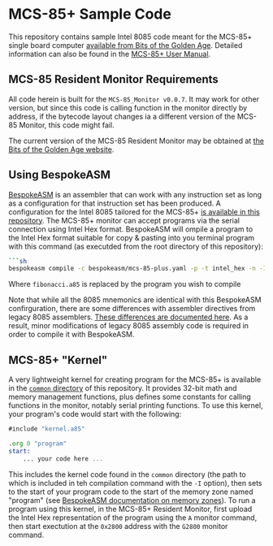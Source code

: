 # MCS-85+ Sample Code
This repository contains sample Intel 8085 code meant for the MCS-85+ single board computer [available from Bits of the Golden Age](https://www.tindie.com/products/helloworld/mcs-85-bare-board-v10-tin/). Detailed information can also be found in the [MCS-85+ User Manual](https://bitsofthegoldenage.org/download/mcs-85-users-manual/).

## MCS-85 Resident Monitor Requirements
All code herein is built for the `MCS-85_Monitor v0.0.7`. It may work for other version, but since this code is calling function in the monitor directly by address, if the bytecode layout changes ia a different version of the MCS-85 Monitor, this code might fail.

The current version of the MCS-85 Resident Monitor may be obtained at [the Bits of the Golden Age website](https://bitsofthegoldenage.org/download/mcs-85-resident-monitor/).

## Using BespokeASM
[BespokeASM](https://github.com/michaelkamprath/bespokeasm) is an assembler that can work with any instruction set as long as a configuration for that instruction set has been produced. A configuration for the Intel 8085 tailored for the MCS-85+ [is available in this repository](./bespokeasm/). The MCS-85+ monitor can accept programs via the serial connection using Intel Hex format. BespokeASM will ompile a program to the Intel Hex format suitable for copy & pasting into you terminal program with this command (as executded from the root directory of this repository):
```sh
```sh
bespokeasm compile -c bespokeasm/mcs-85-plus.yaml -p -t intel_hex -n -I common fibonacci.a85
```
Where `fibonacci.a85` is replaced by the program you wish to compile

Note that while all the 8085 mnemonics are identical with this BespokeASM confirguration, there are some differences with assembler directives from legacy 8085 assemblers. [These differences are documented here](https://github.com/michaelkamprath/bespokeasm/tree/main/examples/intel-8085#instruction-set). As a result, minor modifications of legacy 8085 assembly code is required in order to compile it with BespokeASM.

## MCS-85+ "Kernel"
A very lightweight kernel for creating program for the MCS-85+ is available in the [`common` directory](./common) of this repository. It provides 32-bit math and memory management functions, plus defines some constants for calling functions in the monitor, notably serial printing functions. To use this kernel, your program's code would start with the following:
```asm
#include "kernel.a85"

.org 0 "program"
start:
    ... your code here ...
```
This includes the kernel code found in the `common` directory (the path to which is included in teh compilation command with the `-I` option), then sets to the start of your program code to the start of the memory zone named "program" (see [BespokeASM documentation on memory zones](https://github.com/michaelkamprath/bespokeasm/wiki/Assembly-Language-Syntax#memory-zone-scope)). To run a program using this kernel, in the MCS-85+ Resident Monitor, first upload the Intel Hex representation of the program using the `A` monitor command, then start exectution at the `0x2800` address with the `G2800` monitor command.